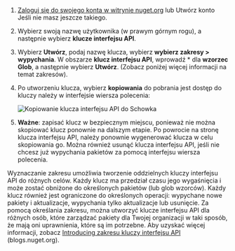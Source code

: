 1. [Zaloguj się do swojego konta w witrynie nuget.org](https://www.nuget.org/users/account/LogOn?returnUrl=%2F) lub Utwórz konto Jeśli nie masz jeszcze takiego.

1. Wybierz swoją nazwę użytkownika (w prawym górnym rogu), a następnie wybierz **klucze interfejsu API**.

1. Wybierz **Utwórz**, podaj nazwę klucza, wybierz **wybierz zakresy > wypychania**. W obszarze **klucz interfejsu API**, wprowadź * dla **wzorzec Glob**, a następnie wybierz **Utwórz**. (Zobacz poniżej więcej informacji na temat zakresów).

1. Po utworzeniu klucza, wybierz **kopiowania** do pobrania jest dostęp do kluczy należy w interfejsie wiersza polecenia:

    ![Kopiowanie klucza interfejsu API do Schowka](../media/QS_Create-02-APIKey.png)

1. **Ważne**: zapisać klucz w bezpiecznym miejscu, ponieważ nie można skopiować klucz ponownie na dalszym etapie. Po powrocie na stronę klucza interfejsu API, należy ponownie wygenerować klucza w celu skopiowania go. Można również usunąć klucza interfejsu API, jeśli nie chcesz już wypychania pakietów za pomocą interfejsu wiersza polecenia.

Wyznaczanie zakresu umożliwia tworzenie oddzielnych kluczy interfejsu API do różnych celów. Każdy klucz ma przedział czasu jego wygaśnięcia i może zostać obniżone do określonych pakietów (lub glob wzorców). Każdy klucz również jest ograniczone do określonych operacji: wypychane nowe pakiety i aktualizacje, wypychania tylko aktualizacje lub usunięcie. Za pomocą określania zakresu, można utworzyć klucze interfejsu API dla różnych osób, które zarządzać pakiety dla Twojej organizacji w taki sposób, że mają oni uprawnienia, które są im potrzebne. Aby uzyskać więcej informacji, zobacz [Introducing zakresu kluczy interfejsu API](https://blog.nuget.org/20170202/introducing-scoped-api-keys.html) (blogs.nuget.org).